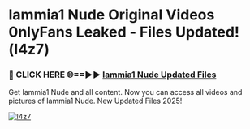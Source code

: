 # Iammia1 Nude Original Videos 0nlyFans Leaked - Files Updated! (l4z7)

<h3>🔴 CLICK HERE 🌐==►► <a href="https://tinyurl.com/yc6ubb5a" rel="nofollow">Iammia1 Nude Updated Files</a></h3>

Get Iammia1 Nude and all content. Now you can access all videos and pictures of Iammia1 Nude. New Updated Files 2025!

[![l4z7](https://i.imgur.com/7eu0CRL.gif)](https://tinyurl.com/yc6ubb5a)
